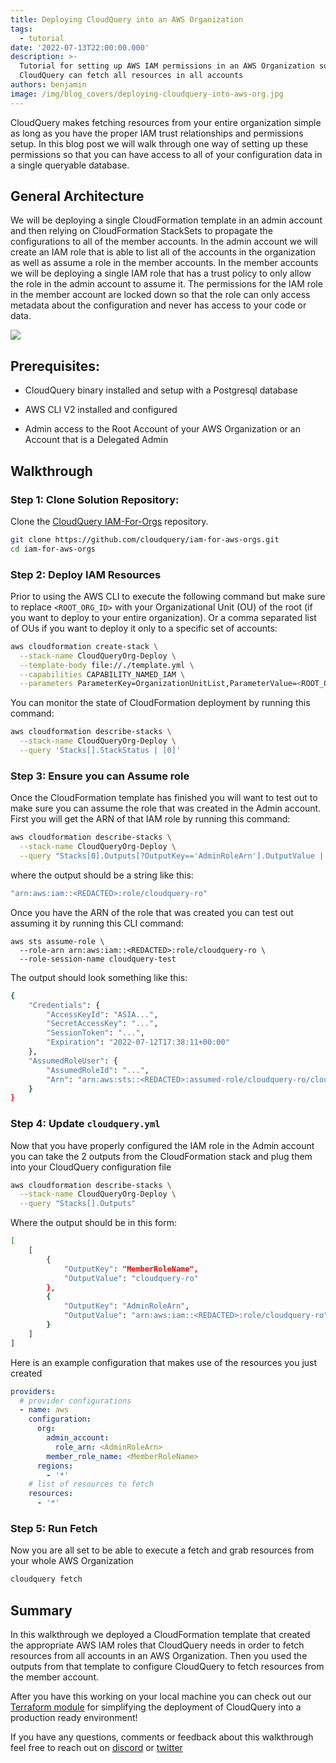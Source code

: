 ```yaml
---
title: Deploying CloudQuery into an AWS Organization
tags:
  - tutorial
date: '2022-07-13T22:00:00.000'
description: >-
  Tutorial for setting up AWS IAM permissions in an AWS Organization so that
  CloudQuery can fetch all resources in all accounts
authors: benjamin
image: /img/blog_covers/deploying-cloudquery-into-aws-org.jpg
---
```


CloudQuery makes fetching resources from your entire organization simple as long as you have the proper IAM trust relationships and permissions setup. In this blog post we will walk through one way of setting up these permissions so that you can have access to all of your configuration data in a single queryable database.

<!--truncate-->
## General Architecture

We will be deploying a single CloudFormation template in an admin account and then relying on CloudFormation StackSets to propagate the configurations to all of the member accounts. In the admin account we will create an IAM role that is able to list all of the accounts in the organization as well as assume a role in the member accounts. In the member accounts we will be deploying a single IAM role that has a trust policy to only allow the role in the admin account to assume it. The permissions for the IAM role in the member account are locked down so that the role can only access metadata about the configuration and never has access to your code or data.

![](/img/blog/deploying-cloudquery-into-aws-org/image0.png)

## Prerequisites:

- CloudQuery binary installed and setup with a Postgresql database

- AWS CLI V2 installed and configured

- Admin access to the Root Account of your AWS Organization or an Account that is a Delegated Admin

## Walkthrough

### Step 1: Clone Solution Repository:

Clone the [CloudQuery IAM-For-Orgs](https://github.com/cloudquery/iam-for-aws-orgs) repository.

```bash
git clone https://github.com/cloudquery/iam-for-aws-orgs.git
cd iam-for-aws-orgs
```

### Step 2: Deploy IAM Resources

Prior to using the AWS CLI to execute the following command but make sure to replace `<ROOT_ORG_ID>` with your Organizational Unit (OU) of the root (if you want to deploy to your entire organization). Or a comma separated list of OUs if you want to deploy it only to a specific set of accounts:

```bash
aws cloudformation create-stack \
  --stack-name CloudQueryOrg-Deploy \
  --template-body file://./template.yml \
  --capabilities CAPABILITY_NAMED_IAM \
  --parameters ParameterKey=OrganizationUnitList,ParameterValue=<ROOT_ORG_ID>
```

You can monitor the state of CloudFormation deployment by running this command:

```bash
aws cloudformation describe-stacks \
  --stack-name CloudQueryOrg-Deploy \
  --query 'Stacks[].StackStatus | [0]'
```

### Step 3: Ensure you can Assume role

Once the CloudFormation template has finished you will want to test out to make sure you can assume the role that was created in the Admin account. First you will get the ARN of that IAM role by running this command:

```bash
aws cloudformation describe-stacks \
  --stack-name CloudQueryOrg-Deploy \
  --query "Stacks[0].Outputs[?OutputKey=='AdminRoleArn'].OutputValue | [0]"
```

where the output should be a string like this:

```bash
"arn:aws:iam::<REDACTED>:role/cloudquery-ro"
```

Once you have the ARN of the role that was created you can test out assuming it by running this CLI command:

```
aws sts assume-role \
  --role-arn arn:aws:iam::<REDACTED>:role/cloudquery-ro \
  --role-session-name cloudquery-test
```

The output should look something like this:

```bash
{
    "Credentials": {
        "AccessKeyId": "ASIA...",
        "SecretAccessKey": "...",
        "SessionToken": "...",
        "Expiration": "2022-07-12T17:38:11+00:00"
    },
    "AssumedRoleUser": {
        "AssumedRoleId": "...",
        "Arn": "arn:aws:sts::<REDACTED>:assumed-role/cloudquery-ro/cloudquery-test"
    }
}
```

### Step 4: Update `cloudquery.yml`

Now that you have properly configured the IAM role in the Admin account you can take the 2 outputs from the CloudFormation stack and plug them into your CloudQuery configuration file

```bash
aws cloudformation describe-stacks \
  --stack-name CloudQueryOrg-Deploy \
  --query "Stacks[].Outputs"
```

Where the output should be in this form:

```bash
[
    [
        {
            "OutputKey": "MemberRoleName",
            "OutputValue": "cloudquery-ro"
        },
        {
            "OutputKey": "AdminRoleArn",
            "OutputValue": "arn:aws:iam::<REDACTED>:role/cloudquery-ro"
        }
    ]
]
```

Here is an example configuration that makes use of the resources you just created

```yaml
providers:
  # provider configurations
  - name: aws
    configuration:
      org:
        admin_account:
          role_arn: <AdminRoleArn>
        member_role_name: <MemberRoleName>
      regions:
        - '*'
    # list of resources to fetch
    resources:
      - '*'
```

### Step 5: Run Fetch

Now you are all set to be able to execute a fetch and grab resources from your whole AWS Organization

```bash
cloudquery fetch
```

## Summary

In this walkthrough we deployed a CloudFormation template that created the appropriate AWS IAM roles that CloudQuery needs in order to fetch resources from all accounts in an AWS Organization. Then you used the outputs from that template to configure CloudQuery to fetch resources from the member account.

After you have this working on your local machine you can check out our [Terraform module](https://github.com/cloudquery/terraform-aws-cloudquery) for simplifying the deployment of CloudQuery into a production ready environment!

If you have any questions, comments or feedback about this walkthrough feel free to reach out on [discord](https://cloudquery.io/discord) or [twitter](https://twitter.com/cloudqueryio)
